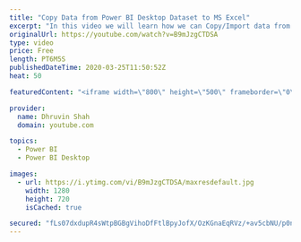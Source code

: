 ```yaml
---
title: "Copy Data from Power BI Desktop Dataset to MS Excel"
excerpt: "In this video we will learn how we can Copy/Import data from Power BI dataset to MS Excel. This is the most common questions arise, when we wish to copy entire Power BI Dataset model to Excel. Normal Copy table and Paste table will not suite best feasible for large set of data. At that time we need to"
originalUrl: https://youtube.com/watch?v=B9mJzgCTDSA
type: video
price: Free
length: PT6M5S
publishedDateTime: 2020-03-25T11:50:52Z
heat: 50

featuredContent: "<iframe width=\"800\" height=\"500\" frameborder=\"0\" src=\"https://www.youtube.com/embed/B9mJzgCTDSA\" allow=\"accelerometer; autoplay; encrypted-media; gyroscope; picture-in-picture\" allowfullscreen></iframe>"

provider:
  name: Dhruvin Shah
  domain: youtube.com

topics:
  - Power BI
  - Power BI Desktop

images:
  - url: https://i.ytimg.com/vi/B9mJzgCTDSA/maxresdefault.jpg
    width: 1280
    height: 720
    isCached: true

secured: "fLs07dxdupR4sWtpBGBgVihoDfFtlBpyJofX/OzKGnaEqRVz/+av5cbNU/p0ndbq4/d27CRAWYowIG2lUjswDCak+gmjY4FnmsoJGOVZYmWmdZh96MwYM+1FhvSQ/s+D5czVHnMGGGRE7BPRfjhZ40Nvsd1JQGWXJ9BivJzJ7Wn7xcbtH8XSbmtUdygu531F14a/FYH1u7slVOoT7XNrpwRgnud/viQ2tTn3TeABMY4CCubRZlYu+4D29T4dE/CGoHb4UIKYsyN346Xa12tCVO9ibx8ZpKWlflRsXJ2BvIx0WOFo1skBY+HVjSBzD5MWxQpgwxrEAZpqX6FsvxfmS/UEseuiPFRzWu7zsAa7Cm+X+uuPfF1FiE30eMJEUzCuLsA15tRwk03fJv6lf43c9ZTDvP38FV8AntpLKxwNVbM=;ZtVu5EQmmR5kjzShv9uHEw=="
---
```


